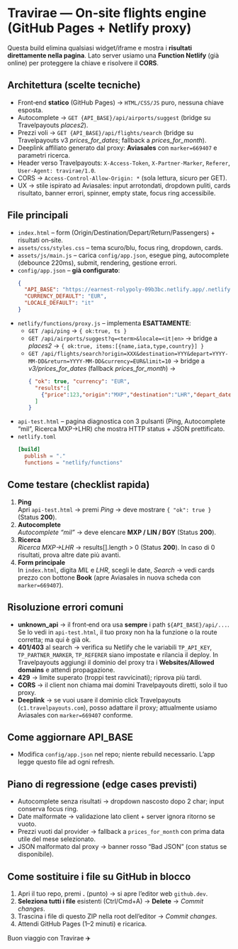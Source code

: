 # Travirae — On‑site flights engine (GitHub Pages + Netlify proxy)

Questa build elimina qualsiasi widget/iframe e mostra i **risultati direttamente nella pagina**.
Lato server usiamo una **Function Netlify** (già online) per proteggere la chiave e risolvere il **CORS**.

## Architettura (scelte tecniche)
- Front‑end **statico** (GitHub Pages) → `HTML/CSS/JS` puro, nessuna chiave esposta.
- Autocomplete → `GET {API_BASE}/api/airports/suggest` (bridge su Travelpayouts *places2*).
- Prezzi voli → `GET {API_BASE}/api/flights/search` (bridge su Travelpayouts v3 *prices_for_dates*; fallback a *prices_for_month*).
- Deeplink affiliato generato dal proxy: **Aviasales** con `marker=669407` e parametri ricerca.
- Header verso Travelpayouts: `X-Access-Token`, `X-Partner-Marker`, `Referer`, `User-Agent: travirae/1.0`.
- CORS → `Access-Control-Allow-Origin: *` (sola lettura, sicuro per GET).
- UX → stile ispirato ad Aviasales: input arrotondati, dropdown puliti, cards risultato, banner errori, spinner, empty state, focus ring accessibile.

## File principali
- `index.html` – form (Origin/Destination/Depart/Return/Passengers) + risultati on‑site.
- `assets/css/styles.css` – tema scuro/blu, focus ring, dropdown, cards.
- `assets/js/main.js` – carica `config/app.json`, esegue ping, autocomplete (debounce 220ms), submit, rendering, gestione errori.
- `config/app.json` – **già configurato**:
  ```json
  {
    "API_BASE": "https://earnest-rolypoly-09b3bc.netlify.app/.netlify/functions/proxy",
    "CURRENCY_DEFAULT": "EUR",
    "LOCALE_DEFAULT": "it"
  }
  ```
- `netlify/functions/proxy.js` – implementa **ESATTAMENTE**:
  - `GET /api/ping` → `{ ok:true, ts }`
  - `GET /api/airports/suggest?q=<term>&locale=<it|en>` → bridge a *places2* → `{ ok:true, items:[{name,iata,type,country}] }`
  - `GET /api/flights/search?origin=XXX&destination=YYY&depart=YYYY-MM-DD&return=YYYY-MM-DD&currency=EUR&limit=10`
     → bridge a *v3/prices_for_dates* (fallback *prices_for_month*) →
     ```json
     { "ok": true, "currency": "EUR",
       "results":[
         {"price":123,"origin":"MXP","destination":"LHR","depart_date":"2025-10-10","return_date":null,"changes":0,"deeplink":"https://www.aviasales.com/search?marker=669407&..."}
       ]
     }
     ```
- `api-test.html` – pagina diagnostica con 3 pulsanti (Ping, Autocomplete “mil”, Ricerca MXP→LHR) che mostra HTTP status + JSON prettificato.
- `netlify.toml`
  ```toml
  [build]
    publish = "."
    functions = "netlify/functions"
  ```

## Come testare (checklist rapida)
1) **Ping**  
   Apri `api-test.html` → premi *Ping* → deve mostrare `{ "ok": true }` (Status **200**).
2) **Autocomplete**  
   *Autocomplete “mil”* → deve elencare **MXP / LIN / BGY** (Status **200**).
3) **Ricerca**  
   *Ricerca MXP→LHR* → results[].length > 0 (Status **200**). In caso di 0 risultati, prova altre date più avanti.
4) **Form principale**  
   In `index.html`, digita *MIL* e *LHR*, scegli le date, *Search* → vedi cards prezzo con bottone **Book** (apre Aviasales in nuova scheda con `marker=669407`).

## Risoluzione errori comuni
- **unknown_api** → il front‑end ora usa **sempre** i path `${API_BASE}/api/...`. Se lo vedi in `api-test.html`, il tuo proxy non ha la funzione o la route corretta; ma qui è già ok.
- **401/403** al search → verifica su Netlify che le variabili `TP_API_KEY`, `TP_PARTNER_MARKER`, `TP_REFERER` siano impostate e rilancia il deploy. In Travelpayouts aggiungi il dominio del proxy tra i **Websites/Allowed domains** e attendi propagazione.
- **429** → limite superato (troppi test ravvicinati); riprova più tardi.
- **CORS** → il client non chiama mai domini Travelpayouts diretti, solo il tuo proxy.
- **Deeplink** → se vuoi usare il dominio click Travelpayouts (`c1.travelpayouts.com`), posso adattare il proxy; attualmente usiamo Aviasales con `marker=669407` conforme.

## Come aggiornare API_BASE
- Modifica `config/app.json` nel repo; niente rebuild necessario. L’app legge questo file ad ogni refresh.

## Piano di regressione (edge cases previsti)
- Autocomplete senza risultati → dropdown nascosto dopo 2 char; input conserva focus ring.
- Date malformate → validazione lato client + server ignora ritorno se vuoto.
- Prezzi vuoti dal provider → fallback a `prices_for_month` con prima data utile del mese selezionato.
- JSON malformato dal proxy → banner rosso “Bad JSON” (con status se disponibile).

## Come sostituire i file su GitHub in blocco
1. Apri il tuo repo, premi **.** (punto) → si apre l’editor web `github.dev`.
2. **Seleziona tutti i file** esistenti (Ctrl/Cmd+A) → **Delete** → *Commit changes*.
3. Trascina i file di questo ZIP nella root dell’editor → *Commit changes*.
4. Attendi GitHub Pages (1–2 minuti) e ricarica.

Buon viaggio con Travirae ✈️
